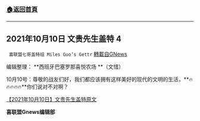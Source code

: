 ###  [:house:返回首頁](https://github.com/ourhimalayas/txt)
---


## 2021年10月10日 文贵先生盖特 4
` 喜联盟七哥盖特组 Miles Guo’s Gettr` [轉載自GNews](https://gnews.org/zh-hans/1587041/)

编辑整理： **西班牙巴塞罗那喜悦农场 **（文惜）

10月10号：尊敬的战友们好，我们都应该拥有这样美好的现代的文明的生活，**🔥🔥🔥🔥🔥**你们说对不对啊？

[【2021年10月10日】文贵先生盖特原文](https://gettr.com/post/pdq1y2fc94)

**喜联盟Gnews编辑部**
